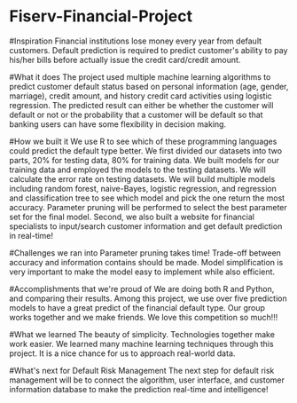 # Fiserv-Financial-Project

#Inspiration
Financial institutions lose money every year from default customers. Default prediction is required to predict customer's ability to pay his/her bills before actually issue the credit card/credit amount.

#What it does
The project used multiple machine learning algorithms to predict customer default status based on personal information (age, gender, marriage), credit amount, and history credit card activities using logistic regression. The predicted result can either be whether the customer will default or not or the probability that a customer will be default so that banking users can have some flexibility in decision making.

#How we built it
We use R to see which of these programming languages could predict the default type better. We first divided our datasets into two parts, 20% for testing data, 80% for training data. We built models for our training data and employed the models to the testing datasets. We will calculate the error rate on testing datasets. We will build multiple models including random forest, naive-Bayes, logistic regression, and regression and classification tree to see which model and pick the one return the most accuracy. Parameter pruning will be performed to select the best parameter set for the final model. Second, we also built a website for financial specialists to input/search customer information and get default prediction in real-time!

#Challenges we ran into
Parameter pruning takes time! Trade-off between accuracy and information contains should be made. Model simplification is very important to make the model easy to implement while also efficient.

#Accomplishments that we're proud of
We are doing both R and Python, and comparing their results. Among this project, we use over five prediction models to have a great predict of the financial default type. Our group works together and we make friends. We love this competition so much!!!

#What we learned
The beauty of simplicity. Technologies together make work easier. We learned many machine learning techniques through this project. It is a nice chance for us to approach real-world data.

#What's next for Default Risk Management
The next step for default risk management will be to connect the algorithm, user interface, and customer information database to make the prediction real-time and intelligence!
